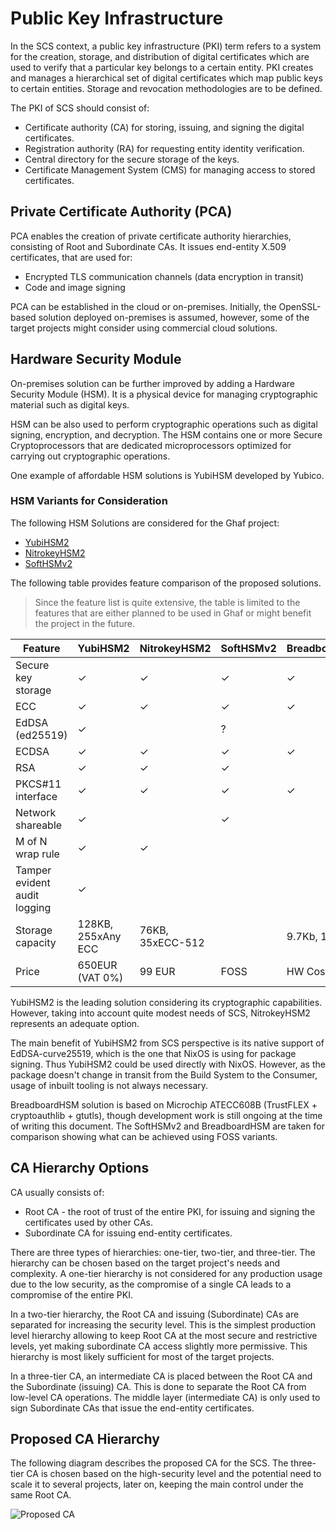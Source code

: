 # Public Key Infrastructure

In the SCS context, a public key infrastructure (PKI) term refers to a system for the creation, storage, and distribution of digital certificates which are used to verify that a particular key belongs to a certain entity. PKI creates and manages a hierarchical set of digital certificates which map public keys to certain entities. Storage and revocation methodologies are to be defined.

The PKI of SCS should consist of:
  + Certificate authority (CA) for storing, issuing, and signing the digital certificates.
  + Registration authority (RA) for requesting entity identity verification.
  + Central directory for the secure storage of the keys.
  + Certificate Management System (CMS) for managing access to stored certificates.
 
## Private Certificate Authority (PCA)

PCA enables the creation of private certificate authority hierarchies, consisting of Root and Subordinate CAs. It issues end-entity X.509 certificates, that are used for: 

  + Encrypted TLS communication channels (data encryption in transit)
  + Code and image signing

PCA can be established in the cloud or on-premises. Initially, the OpenSSL-based solution deployed on-premises is assumed, however, some of the target projects might consider using commercial cloud solutions. 

## Hardware Security Module

On-premises solution can be further improved by adding a Hardware Security Module (HSM). It is a physical device for managing cryptographic material such as digital keys. 

HSM can be also used to perform cryptographic operations such as digital signing, encryption, and decryption. The HSM contains one or more Secure Cryptoprocessors that are dedicated microprocessors optimized for carrying out cryptographic operations. 

One example of affordable HSM solutions is YubiHSM developed by Yubico.

### HSM Variants for Consideration

The following HSM Solutions are considered for the Ghaf project:

  - [YubiHSM2](https://www.yubico.com/fi/product/yubihsm-2/ "YubiHSM2")
  - [NitrokeyHSM2](https://shop.nitrokey.com/shop/product/nkhs2-nitrokey-hsm-2-7 "NitrokeyHSM2")
  - [SoftHSMv2](https://github.com/opendnssec/SoftHSMv2 "SoftHSMv2")

The following table provides feature comparison of the proposed solutions. 

>Since the feature list is quite extensive, the table is limited to the features that are either planned to be used in Ghaf or might benefit the project in the future.

| Feature                      | YubiHSM2     | NitrokeyHSM2 | SoftHSMv2    | BreadboardHSM |
|------------------------------|--------------|--------------|--------------|---------------|
| Secure key storage           |       ✓      |       ✓      |       ✓      |       ✓       |
| ECC                          |       ✓      |       ✓      |       ✓      |       ✓       |
| EdDSA (ed25519)              |       ✓      |              |       ?      |               |
| ECDSA                        |       ✓      |       ✓      |       ✓      |       ✓       |
| RSA                          |       ✓      |       ✓      |       ✓      |               |
| PKCS#11 interface            |       ✓      |       ✓      |       ✓      |       ✓       |
| Network shareable            |       ✓      |              |       ✓      |               |
| M of N wrap rule             |       ✓      |       ✓      |              |               |
| Tamper evident audit logging |       ✓      |              |              |               |
| Storage capacity             | 128KB, 255xAny ECC | 76KB, 35xECC-512 |    | 9.7Kb, 16 slots |
| Price                        | 650EUR (VAT 0%) | 99 EUR | FOSS | HW Costs |

YubiHSM2 is the leading solution considering its cryptographic capabilities. However, taking into account quite modest needs of SCS, NitrokeyHSM2 represents an adequate option. 

The main benefit of YubiHSM2 from SCS perspective is its native support of EdDSA-curve25519, which is the one that NixOS is using for package signing. Thus YubiHSM2 could be used directly with NixOS. However, as the package doesn't change in transit from the Build System to the Consumer, usage of inbuilt tooling is not always necessary.

BreadboardHSM solution is based on Microchip ATECC608B (TrustFLEX + cryptoauthlib + gtutls), though development work is still ongoing at the time of writing this document. The SoftHSMv2 and BreadboardHSM are taken for comparison showing what can be achieved using FOSS variants. 

## CA Hierarchy Options

CA usually consists of:
  + Root CA - the root of trust of the entire PKI, for issuing and signing the certificates used by other CAs.
  + Subordinate CA for issuing end-entity certificates.

There are three types of hierarchies: one-tier, two-tier, and three-tier. The hierarchy can be chosen based on the target project's needs and complexity. A one-tier hierarchy is not considered for any production usage due to the low security, as the compromise of a single CA leads to a compromise of the entire PKI.

In a two-tier hierarchy, the Root CA and issuing (Subordinate) CAs are separated for increasing the security level. This is the simplest production level hierarchy allowing to keep Root CA at the most secure and restrictive levels, yet making subordinate CA access slightly more permissive. This hierarchy is most likely sufficient for most of the target projects.

In a three-tier CA, an intermediate CA is placed between the Root CA and the Subordinate (issuing) CA. This is done to separate the Root CA from low-level CA operations. The middle layer (intermediate CA) is only used to sign Subordinate CAs that issue the end-entity certificates. 

## Proposed CA Hierarchy

The following diagram describes the proposed CA for the SCS. The three-tier CA is chosen based on the high-security level and the potential need to scale it to several projects, later on, keeping the main control under the same Root CA.

![Proposed CA](../img/ca_implementation.drawio.png "CA Implementation Proposal")

